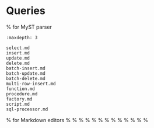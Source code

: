 # Queries

% for MyST parser
```{toctree}
:maxdepth: 3

select.md
insert.md
update.md
delete.md
batch-insert.md
batch-update.md
batch-delete.md
multi-row-insert.md
function.md
procedure.md
factory.md
script.md
sql-processor.md
```

% for Markdown editors
% [](select.md)
% [](insert.md)
% [](update.md)
% [](delete.md)
% [](batch-insert.md)
% [](batch-update.md)
% [](batch-delete.md)
% [](multi-row-insert.md)
% [](function.md)
% [](procedure.md)
% [](factory.md)
% [](script.md)
% [](sql-processor.md)

